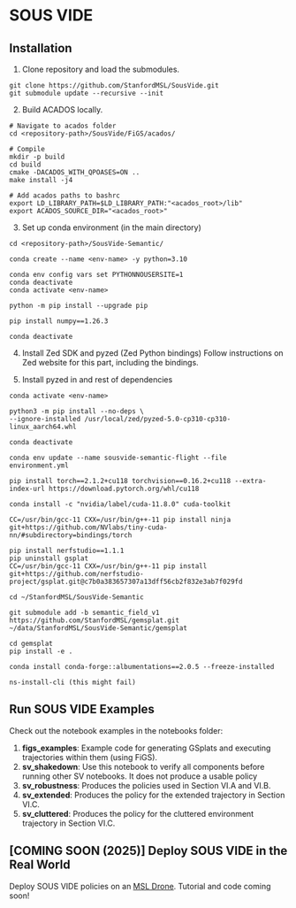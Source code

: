 # SOUS VIDE

## Installation
1) Clone repository and load the submodules.
```
git clone https://github.com/StanfordMSL/SousVide.git
git submodule update --recursive --init
```
2) Build ACADOS locally.
```
# Navigate to acados folder
cd <repository-path>/SousVide/FiGS/acados/

# Compile
mkdir -p build
cd build
cmake -DACADOS_WITH_QPOASES=ON ..
make install -j4

# Add acados paths to bashrc
export LD_LIBRARY_PATH=$LD_LIBRARY_PATH:"<acados_root>/lib"
export ACADOS_SOURCE_DIR="<acados_root>"
```
3) Set up conda environment (in the main directory)
 ```
cd <repository-path>/SousVide-Semantic/

conda create --name <env-name> -y python=3.10

conda env config vars set PYTHONNOUSERSITE=1
conda deactivate
conda activate <env-name>

python -m pip install --upgrade pip

pip install numpy==1.26.3

conda deactivate
```
4) Install Zed SDK and pyzed (Zed Python bindings)
Follow instructions on Zed website for this part, including the bindings.

5) Install pyzed in <env-name> and rest of dependencies
```
conda activate <env-name>

python3 -m pip install --no-deps \
--ignore-installed /usr/local/zed/pyzed-5.0-cp310-cp310-linux_aarch64.whl

conda deactivate

conda env update --name sousvide-semantic-flight --file environment.yml

pip install torch==2.1.2+cu118 torchvision==0.16.2+cu118 --extra-index-url https://download.pytorch.org/whl/cu118

conda install -c "nvidia/label/cuda-11.8.0" cuda-toolkit

CC=/usr/bin/gcc-11 CXX=/usr/bin/g++-11 pip install ninja git+https://github.com/NVlabs/tiny-cuda-nn/#subdirectory=bindings/torch

pip install nerfstudio==1.1.1
pip uninstall gsplat
CC=/usr/bin/gcc-11 CXX=/usr/bin/g++-11 pip install git+https://github.com/nerfstudio-project/gsplat.git@c7b0a383657307a13dff56cb2f832e3ab7f029fd

cd ~/StanfordMSL/SousVide-Semantic

git submodule add -b semantic_field_v1 https://github.com/StanfordMSL/gemsplat.git ~/data/StanfordMSL/SousVide-Semantic/gemsplat

cd gemsplat
pip install -e .

conda install conda-forge::albumentations==2.0.5 --freeze-installed

ns-install-cli (this might fail)
```
## Run SOUS VIDE Examples
Check out the notebook examples in the notebooks folder:
  1. <b>figs_examples</b>: Example code for generating GSplats and executing trajectories within them (using FiGS).
  2. <b>sv_shakedown</b>: Use this notebook to verify all components before running other SV notebooks. It does not produce a usable policy
  3. <b>sv_robustness</b>: Produces the policies used in Section VI.A and VI.B.
  4. <b>sv_extended</b>: Produces the policy for the extended trajectory in Section VI.C.
  5. <b>sv_cluttered</b>: Produces the policy for the cluttered environment trajectory in Section VI.C.

## [COMING SOON (2025)] Deploy SOUS VIDE in the Real World
Deploy SOUS VIDE policies on an [MSL Drone](https://github.com/StanfordMSL/TrajBridge/wiki/3.-Drone-Hardware). Tutorial and code coming soon!
